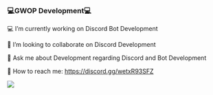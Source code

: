 ### 💻GWOP Development💻

💻 I’m currently working on Discord Bot Development

👏 I’m looking to collaborate on Discord Development

💬 Ask me about Development regarding Discord and Bot Development

🧞 How to reach me: https://discord.gg/wetxR93SFZ

<img src="https://github-readme-stats.vercel.app/api?username=Linus0&&show_icons=true&title_color=ffffff&icon_color=bb2acf&text_color=daf7dc&bg_color=f7df1e">
